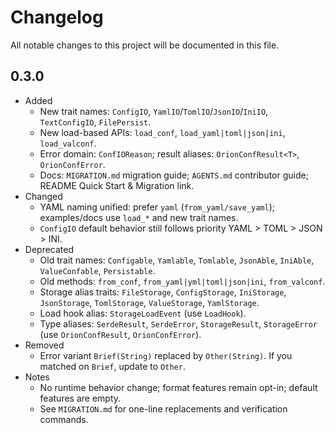 # Changelog

All notable changes to this project will be documented in this file.

## 0.3.0

- Added
  - New trait names: `ConfigIO`, `YamlIO`/`TomlIO`/`JsonIO`/`IniIO`, `TextConfigIO`, `FilePersist`.
  - New load-based APIs: `load_conf`, `load_yaml|toml|json|ini`, `load_valconf`.
  - Error domain: `ConfIOReason`; result aliases: `OrionConfResult<T>`, `OrionConfError`.
  - Docs: `MIGRATION.md` migration guide; `AGENTS.md` contributor guide; README Quick Start & Migration link.
- Changed
  - YAML naming unified: prefer `yaml` (`from_yaml/save_yaml`); examples/docs use `load_*` and new trait names.
  - `ConfigIO` default behavior still follows priority YAML > TOML > JSON > INI.
- Deprecated
  - Old trait names: `Configable`, `Yamlable`, `Tomlable`, `JsonAble`, `IniAble`, `ValueConfable`, `Persistable`.
  - Old methods: `from_conf`, `from_yaml|yml|toml|json|ini`, `from_valconf`.
  - Storage alias traits: `FileStorage`, `ConfigStorage`, `IniStorage`, `JsonStorage`, `TomlStorage`, `ValueStorage`, `YamlStorage`.
  - Load hook alias: `StorageLoadEvent` (use `LoadHook`).
  - Type aliases: `SerdeResult`, `SerdeError`, `StorageResult`, `StorageError` (use `OrionConfResult`, `OrionConfError`).
- Removed
  - Error variant `Brief(String)` replaced by `Other(String)`. If you matched on `Brief`, update to `Other`.
- Notes
  - No runtime behavior change; format features remain opt-in; default features are empty.
  - See `MIGRATION.md` for one-line replacements and verification commands.
